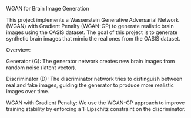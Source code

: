 WGAN for Brain Image Generation

This project implements a Wasserstein Generative Adversarial Network (WGAN) with Gradient Penalty (WGAN-GP) to generate realistic brain images using the OASIS dataset. The goal of this project is to generate synthetic brain images that mimic the real ones from the OASIS dataset.

Overview:

Generator (G): The generator network creates new brain images from random noise (latent vector).

Discriminator (D): The discriminator network tries to distinguish between real and fake images, guiding the generator to produce more realistic images over time.

WGAN with Gradient Penalty: We use the WGAN-GP approach to improve training stability by enforcing a 1-Lipschitz constraint on the discriminator.
